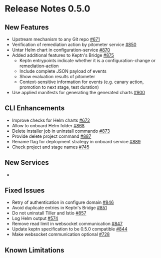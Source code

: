 # Release Notes 0.5.0

## New Features
- Upstream mechanism to any Git repo [#671](https://github.com/keptn/keptn/issues/671)
- Verification of remediation action by pitometer service [#850](https://github.com/keptn/keptn/issues/850)
- Untar Helm chart in configuration-service [#870](https://github.com/keptn/keptn/issues/870)
- Added additional features to Keptn's Bridge [#875](https://github.com/keptn/keptn/issues/875)
    - Keptn entrypoints indicate whether it is a configuration-change or remediation-action
    - Include complete JSON payload of events
    - Show evaluation results of pitometer
    - Context-sensitive information for events (e.g. canary action, promotion to next stage, test duration)
- Use applied manifests for generating the generated charts [#900](https://github.com/keptn/keptn/issues/900)

## CLI Enhancements
- Improve checks for Helm charts [#672](https://github.com/keptn/keptn/issues/672)
- Allow to onboard Helm folder [#868](https://github.com/keptn/keptn/issues/868)
- Delete installer job in uninstall commando [#873](https://github.com/keptn/keptn/issues/873)
- Provide delete project command [#887](https://github.com/keptn/keptn/issues/887)
- Rename flag for deployment strategy in onboard service [#889](https://github.com/keptn/keptn/issues/889)
- Check project and stage names [#745](https://github.com/keptn/keptn/issues/745)


## New Services
-

## Fixed Issues
- Retry of authentication in configure domain [#846](https://github.com/keptn/keptn/issues/846)
- Avoid duplicate entries in Keptn's Bridge [#851](https://github.com/keptn/keptn/issues/851)
- Do not uninstall Tiller and Istio [#857](https://github.com/keptn/keptn/issues/857)
- Log Helm output [#574](https://github.com/keptn/keptn/issues/574)
- Remove read limit in websocket communication [#847](https://github.com/keptn/keptn/issues/847)
- Update keptn specification to be 0.5.0 compatible [#844](https://github.com/keptn/keptn/issues/844)
- Make websocket communication optional [#728](https://github.com/keptn/keptn/issues/728)

## Known Limitations
